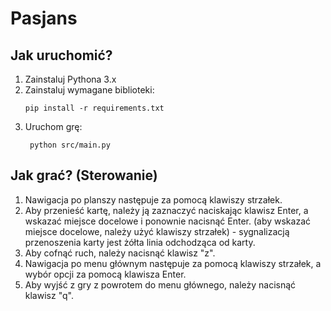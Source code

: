 # Pasjans
## Jak uruchomić?
1. Zainstaluj Pythona 3.x
2. Zainstaluj wymagane biblioteki:
   ```
   pip install -r requirements.txt
   ```
3. Uruchom grę:
   ```
    python src/main.py
    ```
## Jak grać? (Sterowanie)
1. Nawigacja po planszy następuje za pomocą klawiszy strzałek.
2. Aby przenieść kartę, należy ją zaznaczyć naciskając klawisz Enter, a wskazać miejsce docelowe i ponownie nacisnąć Enter. (aby wskazać miejsce docelowe, należy użyć klawiszy strzałek) - sygnalizacją przenoszenia karty jest żółta linia odchodząca od karty.
3. Aby cofnąć ruch, należy nacisnąć klawisz "z".
4. Nawigacja po menu głównym następuje za pomocą klawiszy strzałek, a wybór opcji za pomocą klawisza Enter.
5. Aby wyjść z gry z powrotem do menu głównego, należy nacisnąć klawisz "q".